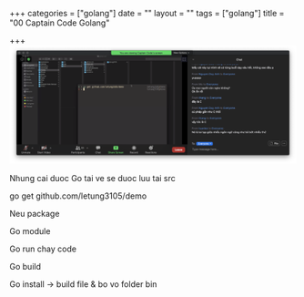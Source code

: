 +++
categories = ["golang"]
date = ""
layout = ""
tags = ["golang"]
title = "00 Captain Code Golang"

+++
![image-20200901204533623](Go.assets/image-20200901204533623.png)

Nhung cai duoc Go tai ve se duoc luu tai src

go get github.com/letung3105/demo



Neu package 

Go module 

Go run chay code

Go build

Go install -> build file & bo vo folder bin